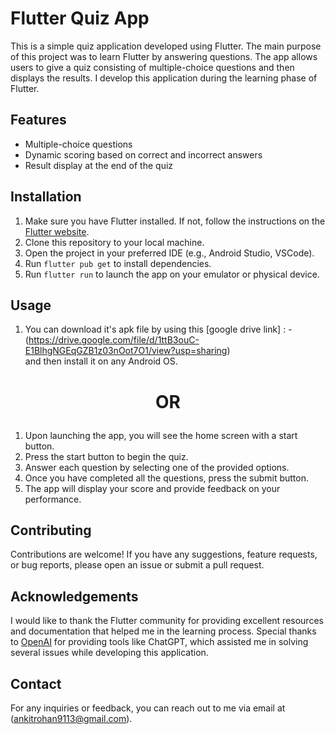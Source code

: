 # Flutter Quiz App

This is a simple quiz application developed using Flutter. The main purpose of this project was to learn Flutter by answering questions. The app allows users to give a quiz consisting of multiple-choice questions and then displays the results. I develop this application during the learning phase of Flutter.

## Features

- Multiple-choice questions
- Dynamic scoring based on correct and incorrect answers
- Result display at the end of the quiz

## Installation

1. Make sure you have Flutter installed. If not, follow the instructions on the [Flutter website](https://flutter.dev/docs/get-started/install).
2. Clone this repository to your local machine.
3. Open the project in your preferred IDE (e.g., Android Studio, VSCode).
4. Run `flutter pub get` to install dependencies.
5. Run `flutter run` to launch the app on your emulator or physical device.

## Usage

1. You can download it's apk file by using this [google drive link] : - <br> (https://drive.google.com/file/d/1ttB3ouC-E1BlhgNGEqGZB1z03nOot7O1/view?usp=sharing) <br> and then install it on any Android OS.
# <div align=center><p>OR</p></div>
1. Upon launching the app, you will see the home screen with a start button.
2. Press the start button to begin the quiz.
3. Answer each question by selecting one of the provided options.
4. Once you have completed all the questions, press the submit button.
5. The app will display your score and provide feedback on your performance.

## Contributing

Contributions are welcome! If you have any suggestions, feature requests, or bug reports, please open an issue or submit a pull request.


## Acknowledgements

I would like to thank the Flutter community for providing excellent resources and documentation that helped me in the learning process. Special thanks to [OpenAI](https://openai.com) for providing tools like ChatGPT, which assisted me in solving several issues while developing this application.

## Contact

For any inquiries or feedback, you can reach out to me via email at (ankitrohan9113@gmail.com).


